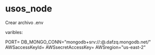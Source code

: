 # usos_node

Crear archivo .env

varibles:

PORT= 
DB_MONGO_CONN="mongodb+srv://:@.dafzq.mongodb.net/"
AWSaccessKeyId= 
AWSsecretAccessKey= 
AWSregion="us-east-2"
